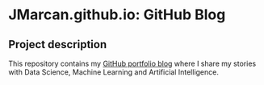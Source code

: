 # JMarcan.github.io: GitHub Blog

## Project description
This repository contains my [GitHub portfolio blog](https://jmarcan.github.io//) 
where I share my stories with Data Science, Machine Learning and Artificial Intelligence.
